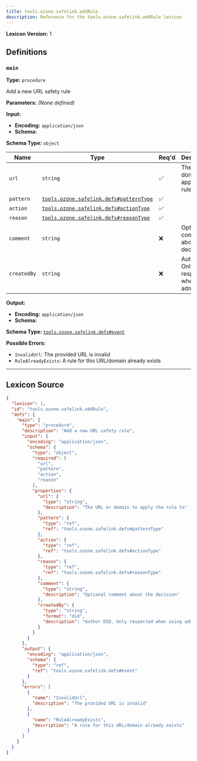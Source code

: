 ```yaml
---
title: tools.ozone.safelink.addRule
description: Reference for the tools.ozone.safelink.addRule lexicon
---
```

**Lexicon Version:** 1

## Definitions

<a name="main"></a>
### `main`

**Type:** `procedure`

Add a new URL safety rule

**Parameters:** _(None defined)_

**Input:**

- **Encoding:** `application/json`
- **Schema:**

**Schema Type:** `object`

| Name | Type | Req'd  | Description | Constraints |
|------|------|----------|-------------|-------------|
| `url` | `string` | ✅  | The URL or domain to apply the rule to |  |
| `pattern` | [`tools.ozone.safelink.defs#patternType`](/lexicons/tools/ozone/safelink/tools-ozone-safelink-defs#patterntype) | ✅  |  |  |
| `action` | [`tools.ozone.safelink.defs#actionType`](/lexicons/tools/ozone/safelink/tools-ozone-safelink-defs#actiontype) | ✅  |  |  |
| `reason` | [`tools.ozone.safelink.defs#reasonType`](/lexicons/tools/ozone/safelink/tools-ozone-safelink-defs#reasontype) | ✅  |  |  |
| `comment` | `string` | ❌  | Optional comment about the decision |  |
| `createdBy` | `string` | ❌  | Author DID. Only respected when using admin auth | Format: `did` |
**Output:**

- **Encoding:** `application/json`
- **Schema:**

**Schema Type:** [`tools.ozone.safelink.defs#event`](/lexicons/tools/ozone/safelink/tools-ozone-safelink-defs#event)


**Possible Errors:**

- `InvalidUrl`: The provided URL is invalid
- `RuleAlreadyExists`: A rule for this URL/domain already exists

---

## Lexicon Source
```json
{
  "lexicon": 1,
  "id": "tools.ozone.safelink.addRule",
  "defs": {
    "main": {
      "type": "procedure",
      "description": "Add a new URL safety rule",
      "input": {
        "encoding": "application/json",
        "schema": {
          "type": "object",
          "required": [
            "url",
            "pattern",
            "action",
            "reason"
          ],
          "properties": {
            "url": {
              "type": "string",
              "description": "The URL or domain to apply the rule to"
            },
            "pattern": {
              "type": "ref",
              "ref": "tools.ozone.safelink.defs#patternType"
            },
            "action": {
              "type": "ref",
              "ref": "tools.ozone.safelink.defs#actionType"
            },
            "reason": {
              "type": "ref",
              "ref": "tools.ozone.safelink.defs#reasonType"
            },
            "comment": {
              "type": "string",
              "description": "Optional comment about the decision"
            },
            "createdBy": {
              "type": "string",
              "format": "did",
              "description": "Author DID. Only respected when using admin auth"
            }
          }
        }
      },
      "output": {
        "encoding": "application/json",
        "schema": {
          "type": "ref",
          "ref": "tools.ozone.safelink.defs#event"
        }
      },
      "errors": [
        {
          "name": "InvalidUrl",
          "description": "The provided URL is invalid"
        },
        {
          "name": "RuleAlreadyExists",
          "description": "A rule for this URL/domain already exists"
        }
      ]
    }
  }
}
```
